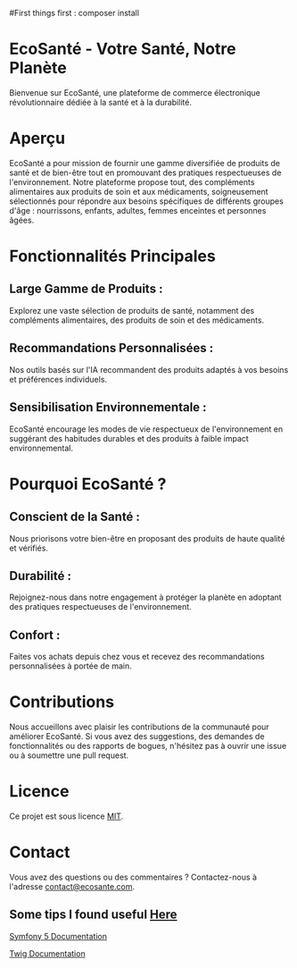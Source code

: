 #First things first : composer install

# EcoSanté - Votre Santé, Notre Planète
Bienvenue sur EcoSanté, une plateforme de commerce électronique révolutionnaire dédiée à la santé et à la durabilité.

# Aperçu
EcoSanté a pour mission de fournir une gamme diversifiée de produits de santé et de bien-être tout en promouvant des pratiques respectueuses de l'environnement. Notre plateforme propose tout, des compléments alimentaires aux produits de soin et aux médicaments, soigneusement sélectionnés pour répondre aux besoins spécifiques de différents groupes d'âge : nourrissons, enfants, adultes, femmes enceintes et personnes âgées.

# Fonctionnalités Principales
## Large Gamme de Produits : 
Explorez une vaste sélection de produits de santé, notamment des compléments alimentaires, des produits de soin et des médicaments.
## Recommandations Personnalisées : 
Nos outils basés sur l'IA recommandent des produits adaptés à vos besoins et préférences individuels.
## Sensibilisation Environnementale : 
EcoSanté encourage les modes de vie respectueux de l'environnement en suggérant des habitudes durables et des produits à faible impact environnemental.

# Pourquoi EcoSanté ?
## Conscient de la Santé : 
Nous priorisons votre bien-être en proposant des produits de haute qualité et vérifiés.
## Durabilité : 
Rejoignez-nous dans notre engagement à protéger la planète en adoptant des pratiques respectueuses de l'environnement.
## Confort : 
Faites vos achats depuis chez vous et recevez des recommandations personnalisées à portée de main.

# Contributions
Nous accueillons avec plaisir les contributions de la communauté pour améliorer EcoSanté. Si vous avez des suggestions, des demandes de fonctionnalités ou des rapports de bogues, n'hésitez pas à ouvrir une issue ou à soumettre une pull request.

# Licence
Ce projet est sous licence [MIT](https://opensource.org/licenses/MIT).

# Contact
Vous avez des questions ou des commentaires ? Contactez-nous à l'adresse <span style="color:blue;">contact@ecosante.com</span>.

## Some tips I found useful [Here](Tips.txt)
[Symfony 5 Documentation](https://symfony.com/doc/5.x/index.html)

[Twig Documentation](https://twig.symfony.com/doc/)

